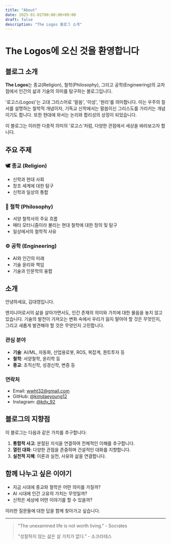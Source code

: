 ```yaml
---
title: "About"
date: 2025-01-01T00:00:00+09:00
draft: false
description: "The Logos 블로그 소개"
---
```


# The Logos에 오신 것을 환영합니다

## 블로그 소개

**The Logos**는 종교(Religion), 철학(Philosophy), 그리고 공학(Engineering)의 교차점에서 인간의 삶과 기술의 의미를 탐구하는 블로그입니다.

'로고스(Logos)'는 고대 그리스어로 '말씀', '이성', '원리'를 의미합니다. 이는 우주의 질서를 설명하는 철학적 개념이자, 기독교 신학에서는 말씀이신 그리스도를 가리키는 개념이기도 합니다. 또한 현대에 와서는 논리와 합리성의 상징이 되었습니다.

이 블로그는 이러한 다층적 의미의 '로고스'처럼, 다양한 관점에서 세상을 바라보고자 합니다.

## 주요 주제

### 🕊️ 종교 (Religion)
- 신학과 현대 사회
- 창조 세계에 대한 탐구
- 신학과 일상의 통합

### 🤔 철학 (Philosophy)  
- 서양 철학사의 주요 흐름
- 매타 모터니즘이라 불리는 현대 철학에 대한 정의 및 탐구
- 일상에서의 철학적 사유

### ⚙️ 공학 (Engineering)
- AI와 인간의 미래
- 기술 윤리와 책임
- 기술과 인문학의 융합

## 소개

안녕하세요, 김대영입니다.

엔지니어로서의 삶을 살아가면서도, 인간 존재의 의미와 가치에 대한 물음을 놓지 않고 있습니다. 기술의 발전이 가져오는 변화 속에서 우리가 잃지 말아야 할 것은 무엇인지, 그리고 새롭게 발견해야 할 것은 무엇인지 고민합니다.

### 관심 분야
- **기술**: AI/ML, 자동화, 산업용로봇, ROS, 복잡계, 퀀트투자 등
- **철학**: 서양철학, 윤리학 등
- **종교**: 조직신학, 성경신학, 변증 등

### 연락처
- Email: [wwht32@gmail.com](mailto:your.wwht32@gmail.com)
- GitHub: [@kimdaeyoung12](https://github.com/kimdaeyoung12)
- Instagram: [@kdy_92](https://www.instagram.com/kdy_92/)

## 블로그의 지향점

이 블로그는 다음과 같은 가치를 추구합니다:

1. **통합적 사고**: 분절된 지식을 연결하여 전체적인 이해를 추구합니다.
2. **열린 대화**: 다양한 관점을 존중하며 건설적인 대화를 지향합니다.
3. **실천적 지혜**: 이론과 실천, 사유와 삶을 연결합니다.

## 함께 나누고 싶은 이야기

- 지금 시대에 종교와 철학은 어떤 의미를 가질까?
- AI 시대에 인간 고유의 가치는 무엇일까?
- 신학은 세상에 어떤 이야기를 할 수 있을까?

이러한 질문들에 대한 답을 함께 찾아가고 싶습니다.

---

> "The unexamined life is not worth living." - Socrates
> 
> "성찰하지 않는 삶은 살 가치가 없다." - 소크라테스
